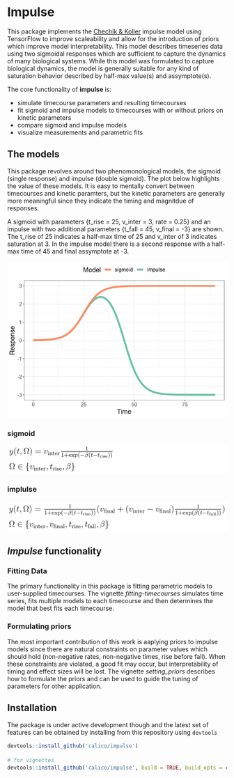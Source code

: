 
<!-- README.md is generated from README.Rmd. Please edit that file -->

# Impulse

This package implements the [Chechik &
Koller](https://www.ncbi.nlm.nih.gov/pubmed/19193146) impulse model
using TensorFlow to improve scaleability and allow for the introduction
of priors which improve model interpretability. This model describes
timeseries data using two sigmoidal responses which are sufficient to
capture the dynamics of many biological systems. While this model was
formulated to capture biological dynamics, the model is generally
suitable for any kind of saturation behavior described by half-max
value(s) and assymptote(s).

The core functionality of **impulse** is:

  - simulate timecourse parameters and resulting timecourses
  - fit sigmoid and impulse models to timecourses with or without priors
    on kinetic parameters
  - compare sigmoid and impulse models
  - visualize measurements and parametric fits

## The models

This package revolves around two phenomonological models, the sigmoid
(single response) and impulse (double sigmoid). The plot below
highlights the value of these models. It is easy to mentally convert
between timecourses and kinetic paramters, but the kinetic parameters
are generally more meaningful since they indicate the timing and
magnitdue of responses.

A sigmoid with parameters {t\_rise = 25, v\_inter = 3, rate = 0.25} and
an impulse with two additional parameters {t\_fall = 45, v\_final = -3}
are shown. The t\_rise of 25 indicates a half-max time of 25 and
v\_inter of 3 indicates saturation at 3. In the impulse model there is a
second response with a half-max time of 45 and final assymptote at -3.

![](man/figures/README-sigmoid_impulse_compare-1.png)<!-- -->

### sigmoid

![Sigmoid](https://github.com/calico/impulse/blob/master/man/figures/sigmoid.png)

### implulse

![Impulse](https://github.com/calico/impulse/blob/master/man/figures/impulse.png)

## *Impulse* functionality

### Fitting Data

The primary functionality in this package is fitting parametric models
to user-supplied timecourses. The vignette *fitting-timecourses*
simulates time series, fits multiple models to each timecourse and then
determines the model that best fits each timecourse.

### Formulating priors

The most important contribution of this work is aaplying priors to
impulse models since there are natural constraints on parameter values
which should hold (non-negative rates, non-negative times, rise before
fall). When these constraints are violated, a good fit may occur, but
interpretability of timing and effect sizes will be lost. The vignette
*setting\_priors* describes how to formulate the priors and can be used
to guide the tuning of parameters for other application.

## Installation

The package is under active development though and the latest set of
features can be obtained by installing from this repository using
`devtools`

``` r
devtools::install_github('calico/impulse')

# for vignettes
devtools::install_github('calico/impulse', build = TRUE, build_opts = c("--no-resave-data", "--no-manual"))
```
